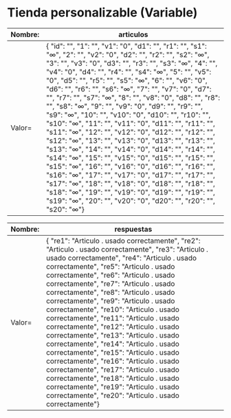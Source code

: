 # Tienda personalizable (Variable)

| Nombre: | articulos |
|--------|------|
| Valor= | { "id": "",  "1": "",  "v1": "0",  "d1": "",  "r1": "",  "s1": "∞",  "2": "",  "v2": "0",  "d2": "",  "r2": "",  "s2": "∞",  "3": "",  "v3": "0",  "d3": "",  "r3": "",  "s3": "∞",  "4": "",  "v4": "0",  "d4": "",  "r4": "",  "s4": "∞",  "5": "",  "v5": "0",  "d5": "",  "r5": "",  "s5": "∞",  "6": "",  "v6": "0",  "d6": "",  "r6": "",  "s6": "∞",  "7": "",  "v7": "0",  "d7": "",  "r7": "",  "s7": "∞",  "8": "",  "v8": "0",  "d8": "",  "r8": "",  "s8": "∞",  "9": "",  "v9": "0",  "d9": "",  "r9": "",  "s9": "∞",  "10": "",  "v10": "0",  "d10": "",  "r10": "",  "s10": "∞",  "11": "",  "v11": "0",  "d11": "",  "r11": "",  "s11": "∞",  "12": "",  "v12": "0",  "d12": "",  "r12": "",  "s12": "∞",  "13": "",  "v13": "0",  "d13": "",  "r13": "",  "s13": "∞",  "14": "",  "v14": "0",  "d14": "",  "r14": "",  "s14": "∞",  "15": "",  "v15": "0",  "d15": "",  "r15": "",  "s15": "∞",  "16": "",  "v16": "0",  "d16": "",  "r16": "",  "s16": "∞",  "17": "",  "v17": "0",  "d17": "",  "r17": "",  "s17": "∞",  "18": "",  "v18": "0",  "d18": "",  "r18": "",  "s18": "∞",  "19": "",  "v19": "0",  "d19": "",  "r19": "",  "s19": "∞",  "20": "",  "v20": "0",  "d20": "",  "r20": "",  "s20": "∞"} |

| Nombre: | respuestas |
|--------|------|
| Valor= | { "re1": "Articulo . usado correctamente",  "re2": "Articulo . usado correctamente",  "re3": "Articulo . usado correctamente",  "re4": "Articulo . usado correctamente",  "re5": "Articulo . usado correctamente",  "re6": "Articulo . usado correctamente",  "re7": "Articulo . usado correctamente",  "re8": "Articulo . usado correctamente",  "re9": "Articulo . usado correctamente",  "re10": "Articulo . usado correctamente",  "re11": "Articulo . usado correctamente",  "re12": "Articulo . usado correctamente",  "re13": "Articulo . usado correctamente",  "re14": "Articulo . usado correctamente",  "re15": "Articulo . usado correctamente",  "re16": "Articulo . usado correctamente",  "re17": "Articulo . usado correctamente",  "re18": "Articulo . usado correctamente",  "re19": "Articulo . usado correctamente",  "re20": "Articulo . usado correctamente"} |
